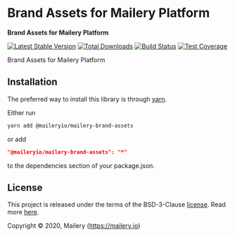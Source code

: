 # Brand Assets for Mailery Platform

**Brand Assets for Mailery Platform**

[![Latest Stable Version][npm-image]][npm-url]
[![Total Downloads][download-image]][download-url]
[![Build Status][travis-image]][travis-url]
[![Test Coverage][codecov-image]][codecov-url]

[npm-image]: https://img.shields.io/npm/v/@maileryio/mailery-brand-assets.svg?style=flat-square
[npm-url]: https://www.npmjs.com/package/@maileryio/mailery-brand-assets
[download-image]: https://img.shields.io/npm/dm/@maileryio/mailery-brand-assets.svg?style=flat-square
[download-url]: https://npmjs.org/package/@maileryio/mailery-brand-assets
[travis-image]: https://travis-ci.com/maileryio/mailery-brand-assets.svg?branch=master
[travis-url]: https://travis-ci.com/maileryio/mailery-brand-assets
[codecov-image]: https://img.shields.io/codecov/c/github/hubcarl/@maileryio/mailery-brand-assets.svg?style=flat-square
[codecov-url]: https://codecov.io/github/hubcarl/@maileryio/mailery-brand-assets?branch=master

Brand Assets for Mailery Platform

## Installation

The preferred way to install this library is through [yarn](https://yarnpkg.com/).

Either run

```sh
yarn add @maileryio/mailery-brand-assets
```

or add

```json
"@maileryio/mailery-brand-assets": "*"
```

to the dependencies section of your package.json.

## License

This project is released under the terms of the BSD-3-Clause [license](LICENSE).
Read more [here](http://choosealicense.com/licenses/bsd-3-clause).

Copyright © 2020, Mailery (https://mailery.io)
